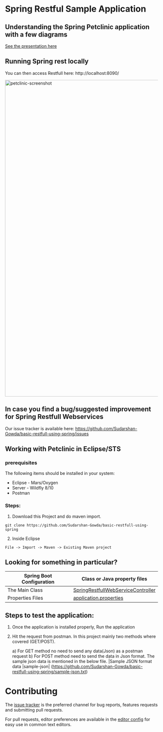 # Spring Restful Sample Application 

## Understanding the Spring Petclinic application with a few diagrams
<a href="https://speakerdeck.com/michaelisvy/spring-petclinic-sample-application">See the presentation here</a>

## Running Spring rest locally

You can then access Restfull here: http://localhost:8090/

<img width="1042" alt="petclinic-screenshot" src="https://cloud.githubusercontent.com/assets/838318/19727082/2aee6d6c-9b8e-11e6-81fe-e889a5ddfded.png">

## In case you find a bug/suggested improvement for Spring Restfull Webservices
Our issue tracker is available here: https://github.com/Sudarshan-Gowda/basic-restfull-using-spring/issues


## Working with Petclinic in Eclipse/STS

### prerequisites
The following items should be installed in your system:
* Eclipse - Mars/Oxygen
* Server - Wildfly 8/10
* Postman

### Steps:

1) Download this Project and do maven import.
```
git clone https://github.com/Sudarshan-Gowda/basic-restfull-using-spring
```
2) Inside Eclipse
```
File -> Import -> Maven -> Existing Maven project
```


## Looking for something in particular?

|Spring Boot Configuration | Class or Java property files  |
|--------------------------|---|
|The Main Class | [SpringRestfullWebServiceController](https://github.com/Sudarshan-Gowda/basic-restfull-using-spring/src/main/java/com/star/sud/web/SpringRestfullWebServiceController.java) |
|Properties Files | [application.properties](https://github.com/Sudarshan-Gowda/basic-restfull-using-spring/src/main/resources) |


## Steps to test the application:

1) Once the application is installed properly, Run the application
2) Hit the request from postman. In this project mainly two methods where covered (GET/POST).
	
	a) For GET method no need to send any data(Json) as a postman request
	b) For POST method need to send the data in Json format. The sample json data is mentioned in the below file.
	   |Sample JSON format data |sample-json| (https://github.com/Sudarshan-Gowda/basic-restfull-using-spring/sample-json.txt)
   
# Contributing

The [issue tracker](https://github.com/Sudarshan-Gowda/basic-restfull-using-spring/issues) is the preferred channel for bug reports, features requests and submitting pull requests.

For pull requests, editor preferences are available in the [editor config](.editorconfig) for easy use in common text editors. 

